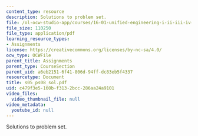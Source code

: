 ```yaml
---
content_type: resource
description: Solutions to problem set.
file: /ol-ocw-studio-app/courses/16-01-unified-engineering-i-ii-iii-iv-fall-2005-spring-2006/c479f3e5160bf3132bcc286aa24a9101_s05_ps08_sol.pdf
file_size: 110250
file_type: application/pdf
learning_resource_types:
- Assignments
license: https://creativecommons.org/licenses/by-nc-sa/4.0/
ocw_type: OCWFile
parent_title: Assignments
parent_type: CourseSection
parent_uid: a6eb2151-6f41-806d-94ff-dc83eb5f4337
resourcetype: Document
title: s05_ps08_sol.pdf
uid: c479f3e5-160b-f313-2bcc-286aa24a9101
video_files:
  video_thumbnail_file: null
video_metadata:
  youtube_id: null
---
```

Solutions to problem set.